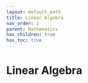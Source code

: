 ```yaml
---
layout: default_math
title: Linear Algebra
nav_order: 1
parent: Mathematics
has_children: true
has_toc: true
---
```


# Linear Algebra

